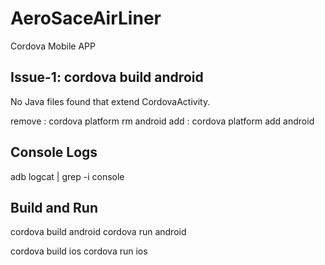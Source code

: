 # AeroSaceAirLiner
Cordova Mobile APP

## Issue-1: cordova build android
No Java files found that extend CordovaActivity.

remove : cordova platform rm android
add : cordova platform add android

## Console Logs
adb logcat | grep -i console


## Build and Run
cordova build android
cordova run android

cordova build ios
cordova run ios